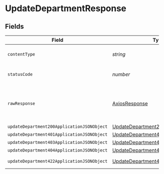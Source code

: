 # UpdateDepartmentResponse


## Fields

| Field                                                                                               | Type                                                                                                | Required                                                                                            | Description                                                                                         |
| --------------------------------------------------------------------------------------------------- | --------------------------------------------------------------------------------------------------- | --------------------------------------------------------------------------------------------------- | --------------------------------------------------------------------------------------------------- |
| `contentType`                                                                                       | *string*                                                                                            | :heavy_check_mark:                                                                                  | HTTP response content type for this operation                                                       |
| `statusCode`                                                                                        | *number*                                                                                            | :heavy_check_mark:                                                                                  | HTTP response status code for this operation                                                        |
| `rawResponse`                                                                                       | [AxiosResponse](https://axios-http.com/docs/res_schema)                                             | :heavy_minus_sign:                                                                                  | Raw HTTP response; suitable for custom response parsing                                             |
| `updateDepartment200ApplicationJSONObject`                                                          | [UpdateDepartment200ApplicationJSON](../../models/operations/updatedepartment200applicationjson.md) | :heavy_minus_sign:                                                                                  | OK                                                                                                  |
| `updateDepartment401ApplicationJSONObject`                                                          | [UpdateDepartment401ApplicationJSON](../../models/operations/updatedepartment401applicationjson.md) | :heavy_minus_sign:                                                                                  | Unauthenticated                                                                                     |
| `updateDepartment403ApplicationJSONObject`                                                          | [UpdateDepartment403ApplicationJSON](../../models/operations/updatedepartment403applicationjson.md) | :heavy_minus_sign:                                                                                  | Forbidden                                                                                           |
| `updateDepartment404ApplicationJSONObject`                                                          | [UpdateDepartment404ApplicationJSON](../../models/operations/updatedepartment404applicationjson.md) | :heavy_minus_sign:                                                                                  | Not Found                                                                                           |
| `updateDepartment422ApplicationJSONObject`                                                          | [UpdateDepartment422ApplicationJSON](../../models/operations/updatedepartment422applicationjson.md) | :heavy_minus_sign:                                                                                  | Invalid data posted                                                                                 |